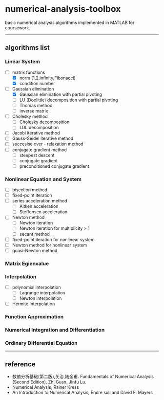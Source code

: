 # numerical-analysis-toolbox
basic numerical analysis algorithms implemented in MATLAB for coursework.

---

## algorithms list

### Linear System

- [ ] matrix functions
    - [x] norm (1,2,infinity,Fibonacci)
    - [x] condition number
- [ ] Gaussian elimination
    - [x] Gaussian elimination with partial pivoting
    - [ ] LU (Doolittle) decomposition with partial pivoting
    - [ ] Thomas method
    - [ ] inverse matrix
- [ ] Cholesky method
    - [ ] Cholesky decomposition
    - [ ] LDL decomposition
- [ ] Jacobi iterative method
- [ ] Gauss-Seidel iterative method
- [ ] succesise over - relaxation method
- [ ] conjugate gradient method
    - [ ] steepest descent
    - [ ] conjugate gradient
    - [ ] preconditioned conjugate gradient 

### Nonlinear Equation and System

- [ ] bisection method
- [ ] fixed-point iteration
- [ ] series acceleration method
    - [ ] Aitken acceleration
    - [ ] Steffensen acceleration
- [ ] Newton method
    - [ ] Newton iteration
    - [ ] Newton iteration for multiplicity > 1
    - [ ] secant method
- [ ] fixed-point iteration for nonlinear system
- [ ] Newton method for nonlinear system
- [ ] quasi-Newton method

### Matrix Egienvalue

### Interpolation

- [ ] polynomial interpolation
    - [ ] Lagrange interpolation
    - [ ] Newton interpolation
- [ ] Hermite interpolation

### Function Approximation

### Numerical Integration and Differentiation

### Ordinary Differential Equation


---

## reference

- 数值分析基础(第二版),关治,陆金甫. Fundamentals of Numerical Analysis (Second Edition), Zhi Guan, Jinfu Lu.
- Numerical Analysis, Rainer Kress
- An Introduction to Numerical Analysis, Endre suli and David F. Mayers